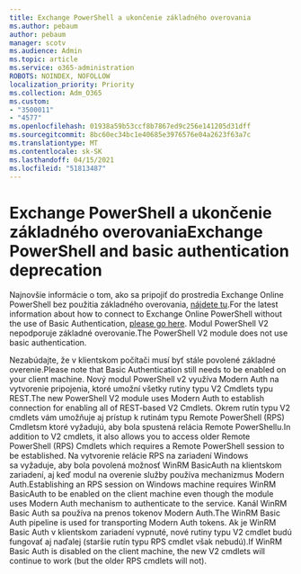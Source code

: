 ```yaml
---
title: Exchange PowerShell a ukončenie základného overovania
ms.author: pebaum
author: pebaum
manager: scotv
ms.audience: Admin
ms.topic: article
ms.service: o365-administration
ROBOTS: NOINDEX, NOFOLLOW
localization_priority: Priority
ms.collection: Adm_O365
ms.custom:
- "3500011"
- "4577"
ms.openlocfilehash: 01938a59b53ccf8b7867ed9c256e141205d31dff
ms.sourcegitcommit: 8bc60ec34bc1e40685e3976576e04a2623f63a7c
ms.translationtype: MT
ms.contentlocale: sk-SK
ms.lasthandoff: 04/15/2021
ms.locfileid: "51813487"
---
```

# <a name="exchange-powershell-and-basic-authentication-deprecation"></a><span data-ttu-id="b82af-102">Exchange PowerShell a ukončenie základného overovania</span><span class="sxs-lookup"><span data-stu-id="b82af-102">Exchange PowerShell and basic authentication deprecation</span></span>

<span data-ttu-id="b82af-103">Najnovšie informácie o tom, ako sa pripojiť do prostredia Exchange Online PowerShell bez použitia základného overovania, [nájdete tu](https://aka.ms/exops-docs).</span><span class="sxs-lookup"><span data-stu-id="b82af-103">For the latest information about how to connect to Exchange Online PowerShell without the use of Basic Authentication, [please go here](https://aka.ms/exops-docs).</span></span> <span data-ttu-id="b82af-104">Modul PowerShell V2 nepodporuje základné overovanie.</span><span class="sxs-lookup"><span data-stu-id="b82af-104">The PowerShell V2 module does not use basic authentication.</span></span>

<span data-ttu-id="b82af-105">Nezabúdajte, že v klientskom počítači musí byť stále povolené základné overenie.</span><span class="sxs-lookup"><span data-stu-id="b82af-105">Please note that Basic Authentication still needs to be enabled on your client machine.</span></span>
<span data-ttu-id="b82af-106">Nový modul PowerShell v2 využíva Modern Auth na vytvorenie pripojenia, ktoré umožní všetky rutiny typu V2 Cmdlets typu REST.</span><span class="sxs-lookup"><span data-stu-id="b82af-106">The new PowerShell V2 module uses Modern Auth to establish connection for enabling all of REST-based V2 Cmdlets.</span></span> <span data-ttu-id="b82af-107">Okrem rutín typu V2 cmdlets vám umožňuje aj prístup k rutinám typu Remote PowerShell (RPS) Cmdletsm ktoré vyžadujú, aby bola spustená relácia Remote PowerShellu.</span><span class="sxs-lookup"><span data-stu-id="b82af-107">In addition to V2 cmdlets, it also allows you to access older Remote PowerShell (RPS) Cmdlets which requires a Remote PowerShell session to be established.</span></span> <span data-ttu-id="b82af-108">Na vytvorenie relácie RPS na zariadení Windows sa vyžaduje, aby bola povolená možnosť WinRM BasicAuth na klientskom zariadení, aj keď modul na overenie služby používa mechanizmus Modern Auth.</span><span class="sxs-lookup"><span data-stu-id="b82af-108">Establishing an RPS session on Windows machine requires WinRM BasicAuth to be enabled on the client machine even though the module uses Modern Auth mechanism to authenticate to the service.</span></span> <span data-ttu-id="b82af-109">Kanál WinRM Basic Auth sa používa na prenos tokenov Modern Auth.</span><span class="sxs-lookup"><span data-stu-id="b82af-109">The WinRM Basic Auth pipeline is used for transporting Modern Auth tokens.</span></span> <span data-ttu-id="b82af-110">Ak je WinRM Basic Auth v klientskom zariadení vypnuté, nové rutiny typu V2 cmdlet budú fungovať aj naďalej (staršie rutín typu RPS cmdlet však nebudú).</span><span class="sxs-lookup"><span data-stu-id="b82af-110">If WinRM Basic Auth is disabled on the client machine, the new V2 cmdlets will continue to work (but the older RPS cmdlets will not).</span></span>
